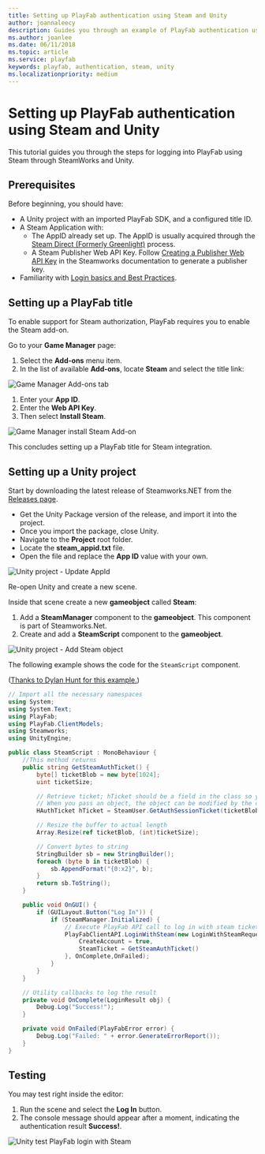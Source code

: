```yaml
---
title: Setting up PlayFab authentication using Steam and Unity
author: joannaleecy
description: Guides you through an example of PlayFab authentication using Steam and Unity.
ms.author: joanlee
ms.date: 06/11/2018
ms.topic: article
ms.service: playfab
keywords: playfab, authentication, steam, unity
ms.localizationpriority: medium
---
```


# Setting up PlayFab authentication using Steam and Unity

This tutorial guides you through the steps for logging into PlayFab using Steam through SteamWorks and Unity.

## Prerequisites

Before beginning, you should have:

- A Unity project with an imported PlayFab SDK, and a configured title ID.
- A Steam Application with:
  - The AppID already set up. The AppID is usually acquired through the [Steam Direct (Formerly Greenlight)](https://partner.steamgames.com/steamdirect) process.
  - A Steam Publisher Web API Key. Follow [Creating a Publisher Web API Key](https://partner.steamgames.com/doc/webapi_overview/auth#create_publisher_key) in the Steamworks documentation to generate a publisher key.
- Familiarity with [Login basics and Best Practices](../../authentication/login/login-basics-best-practices.md).

## Setting up a PlayFab title

To enable support for Steam authorization, PlayFab requires you to enable the Steam add-on.

Go to your **Game Manager** page:

1. Select the **Add-ons** menu item.
2. In the list of available **Add-ons**, locate **Steam** and select the title link:

![Game Manager Add-ons tab](media/tutorials/steam-unity/game-manager-addons-tab-steam.png)  

1. Enter your **App ID**.
2. Enter the **Web API Key**.
3. Then select **Install Steam**.

![Game Manager install Steam Add-on](media/tutorials/steam-unity/game-manager-install-steam-addon.png)  

This concludes setting up a PlayFab title for Steam integration.

## Setting up a Unity project

Start by downloading the latest release of Steamworks.NET from the [Releases page](https://github.com/rlabrecque/Steamworks.NET/releases).

- Get the Unity Package version of the release, and import it into the project.
- Once you import the package, close Unity.
- Navigate to the **Project** root folder.
- Locate the **steam_appid.txt** file.
- Open the file and replace the **App ID** value with your own.

![Unity project - Update AppId](media/tutorials/steam-unity/unity-project-update-appid.png)  

Re-open Unity and create a new scene.

Inside that scene create a new **gameobject** called **Steam**:

1. Add a **SteamManager** component to the **gameobject**. This component is part of Steamworks.Net.
2. Create and add a **SteamScript** component to the **gameobject**.

![Unity project - Add Steam object](media/tutorials/steam-unity/unity-project-add-steam-object.png)  

The following example shows the code for the `SteamScript` component.

([Thanks to Dylan Hunt for this example.](https://community.playfab.com/answers/8875/view.html))

```csharp
// Import all the necessary namespaces
using System;
using System.Text;
using PlayFab;
using PlayFab.ClientModels;
using Steamworks;
using UnityEngine;

public class SteamScript : MonoBehaviour {
    //This method returns
    public string GetSteamAuthTicket() {
        byte[] ticketBlob = new byte[1024];
        uint ticketSize;

        // Retrieve ticket; hTicket should be a field in the class so you can use it to cancel the ticket later
        // When you pass an object, the object can be modified by the callee. This function modifies the byte array you've passed to it.
        HAuthTicket hTicket = SteamUser.GetAuthSessionTicket(ticketBlob, ticketBlob.Length, out ticketSize);

        // Resize the buffer to actual length
        Array.Resize(ref ticketBlob, (int)ticketSize);

        // Convert bytes to string
        StringBuilder sb = new StringBuilder();
        foreach (byte b in ticketBlob) {
            sb.AppendFormat("{0:x2}", b);
        }
        return sb.ToString();
    }

    public void OnGUI() {
        if (GUILayout.Button("Log In")) {
            if (SteamManager.Initialized) {
                // Execute PlayFab API call to log in with steam ticket
                PlayFabClientAPI.LoginWithSteam(new LoginWithSteamRequest {
                    CreateAccount = true,
                    SteamTicket = GetSteamAuthTicket()
                }, OnComplete,OnFailed);
            }
        }
    }

    // Utility callbacks to log the result
    private void OnComplete(LoginResult obj) {
        Debug.Log("Success!");
    }

    private void OnFailed(PlayFabError error) {
        Debug.Log("Failed: " + error.GenerateErrorReport());
    }
}
```

## Testing

You may test right inside the editor:

1. Run the scene and select the **Log In** button.
2. The console message should appear after a moment, indicating the authentication result **Success!**.

![Unity test PlayFab login with Steam](media/tutorials/steam-unity/unity-test-playfab-login-with-steam.png)

